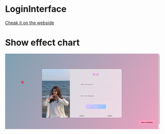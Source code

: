 # LoginInterface  
[Cheak it on the webside](https://mywebwheel-simpleexample-logininterface.netlify.app/)<br>
# Show effect chart
![](page.png)
